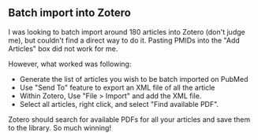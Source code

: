 ## Batch import into Zotero

I was looking to batch import around 180 articles into Zotero (don't judge me), but
couldn't find a direct way to do it. Pasting PMIDs into the "Add Articles" box did not work for me.


However, what worked was following:

* Generate the list of articles you wish to be batch imported on PubMed
* Use "Send To" feature to export an XML file of all the article
* Within Zotero, Use "File > Import" and add the XML file.
* Select all articles, right click, and select "Find available PDF".

Zotero should search for available PDFs for all your articles and save them to the
library. So much winning!

